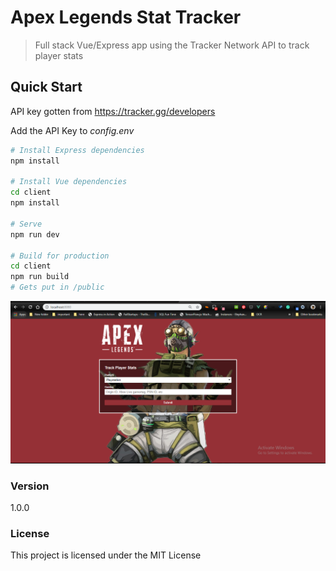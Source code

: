 # Apex Legends Stat Tracker

> Full stack Vue/Express app using the Tracker Network API to track player stats

## Quick Start

API key gotten from
https://tracker.gg/developers

Add the API Key to _config.env_

```bash
# Install Express dependencies
npm install

# Install Vue dependencies
cd client
npm install

# Serve
npm run dev

# Build for production
cd client
npm run build
# Gets put in /public
```

![Image 1](https://raw.githubusercontent.com/Foluwa/vue-apex-tracker/master/public/img/1.PNG)

### Version

1.0.0

### License

This project is licensed under the MIT License
